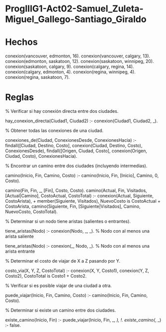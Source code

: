 # ProgIIIG1-Act02-Samuel_Zuleta-Miguel_Gallego-Santiago_Giraldo


# Hechos

conexion(vancouver, edmonton, 16).
conexion(vancouver, calgary, 13).
conexion(edmonton, saskatoon, 12).
conexion(saskatoon, winnipeg, 20).
conexion(saskatoon, calgary, 9).
conexion(calgary, regina, 14).
conexion(calgary, edmonton, 4).
conexion(regina, winnipeg, 4).
conexion(regina, saskatoon, 7).


# Reglas

% Verificar si hay conexión directa entre dos ciudades.

hay_conexion_directa(Ciudad1, Ciudad2) :- 
    conexion(Ciudad1, Ciudad2, _).

% Obtener todas las conexiones de una ciudad.

conexiones_de(Ciudad, ConexionesDesde, ConexionesHacia) :-
    findall([Ciudad, Destino, Costo], conexion(Ciudad, Destino, Costo), ConexionesDesde),
    findall([Origen, Ciudad, Costo], conexion(Origen, Ciudad, Costo), ConexionesHacia).

% Encontrar un camino entre dos ciudades (incluyendo intermedias).

camino(Inicio, Fin, Camino, Costo) :-
    camino(Inicio, Fin, [Inicio], Camino, 0, Costo).

camino(Fin, Fin, _, [Fin], Costo, Costo).
camino(Actual, Fin, Visitados, [Actual|Camino], CostoActual, CostoTotal) :-
    conexion(Actual, Siguiente, CostoArista),
    \+ member(Siguiente, Visitados),
    NuevoCosto is CostoActual + CostoArista,
    camino(Siguiente, Fin, [Siguiente|Visitados], Camino, NuevoCosto, CostoTotal).

% Determinar si un nodo tiene aristas (salientes o entrantes).

tiene_aristas(Nodo) :-
    conexion(Nodo, _, _).  % Nodo con al menos una arista saliente

tiene_aristas(Nodo) :-
    conexion(_, Nodo, _).  % Nodo con al menos una arista entrante

% Determinar el costo de viajar de X a Z pasando por Y.

costo_via(X, Y, Z, CostoTotal) :-
    conexion(X, Y, Costo1),
    conexion(Y, Z, Costo2),
    CostoTotal is Costo1 + Costo2.

% Verificar si es posible viajar de una ciudad a otra.

puede_viajar(Inicio, Fin, Camino, Costo) :-
    camino(Inicio, Fin, Camino, Costo).

% Determinar si existe un camino entre dos ciudades.

existe_camino(Inicio, Fin) :-
    puede_viajar(Inicio, Fin, _, _), !.
existe_camino(_, _) :- 
    false.


